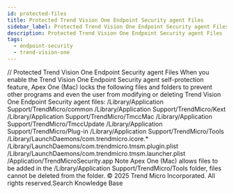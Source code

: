 ```yaml
---
id: protected-files
title: Protected Trend Vision One Endpoint Security agent Files
sidebar_label: Protected Trend Vision One Endpoint Security agent Files
description: Protected Trend Vision One Endpoint Security agent Files
tags:
  - endpoint-security
  - trend-vision-one
---
```


/*<![CDATA[*/ $('#title').html($('meta[name=map-description]').attr('content')); /*]]>*/ Protected Trend Vision One Endpoint Security agent Files When you enable the Trend Vision One Endpoint Security agent self-protection feature, Apex One (Mac) locks the following files and folders to prevent other programs and even the user from modifying or deleting Trend Vision One Endpoint Security agent files: /Library/Application Support/TrendMicro/common /Library/Application Support/TrendMicro/Kext /Library/Application Support/TrendMicro/TmccMac /Library/Application Support/TrendMicro/TmccUpdate /Library/Application Support/TrendMicro/Plug-in /Library/Application Support/TrendMicro/Tools /Library/LaunchDaemons/com.trendmicro.icore.* /Library/LaunchDaemons/com.trendmicro.tmsm.plugin.plist /Library/LaunchDaemons/com.trendmicro.tmsm.launcher.plist /Application/TrendMicroSecurity.app Note Apex One (Mac) allows files to be added in the /Library/Application Support/TrendMicro/Tools folder, files cannot be deleted from the folder. © 2025 Trend Micro Incorporated. All rights reserved.Search Knowledge Base